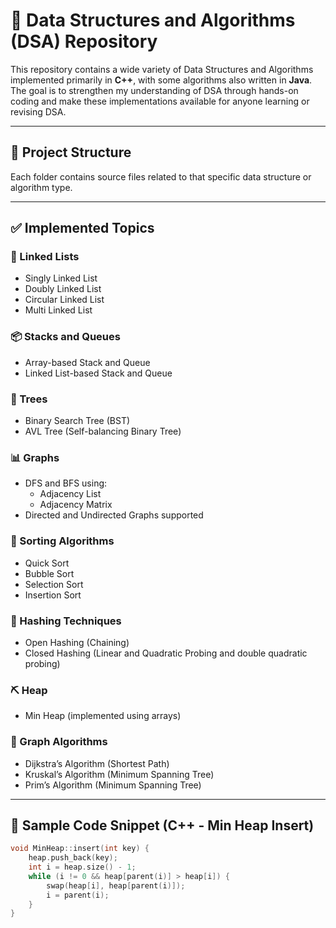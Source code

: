 # 🧠 Data Structures and Algorithms (DSA) Repository

This repository contains a wide variety of Data Structures and Algorithms implemented primarily in **C++**, with some algorithms also written in **Java**. The goal is to strengthen my understanding of DSA through hands-on coding and make these implementations available for anyone learning or revising DSA.

---

## 📁 Project Structure


Each folder contains source files related to that specific data structure or algorithm type.

---

## ✅ Implemented Topics

### 🔗 Linked Lists
- Singly Linked List
- Doubly Linked List
- Circular Linked List
- Multi Linked List

### 📦 Stacks and Queues
- Array-based Stack and Queue
- Linked List-based Stack and Queue

### 🌲 Trees
- Binary Search Tree (BST)
- AVL Tree (Self-balancing Binary Tree)

### 📊 Graphs
- DFS and BFS using:
  - Adjacency List
  - Adjacency Matrix
- Directed and Undirected Graphs supported

### 🧮 Sorting Algorithms
- Quick Sort
- Bubble Sort
- Selection Sort
- Insertion Sort

### 🔐 Hashing Techniques
- Open Hashing (Chaining)
- Closed Hashing (Linear and Quadratic Probing and double quadratic probing)

### ⛏️ Heap
- Min Heap (implemented using arrays)

### 📌 Graph Algorithms
- Dijkstra’s Algorithm (Shortest Path)
- Kruskal’s Algorithm (Minimum Spanning Tree)
- Prim’s Algorithm (Minimum Spanning Tree)

---

## 🧾 Sample Code Snippet (C++ - Min Heap Insert)

```cpp
void MinHeap::insert(int key) {
    heap.push_back(key);
    int i = heap.size() - 1;
    while (i != 0 && heap[parent(i)] > heap[i]) {
        swap(heap[i], heap[parent(i)]);
        i = parent(i);
    }
}
